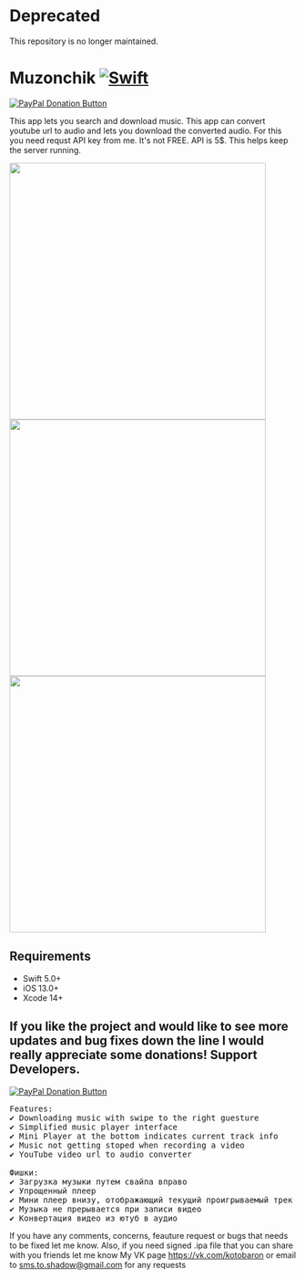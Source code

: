 # Deprecated
This repository is no longer maintained.



# Muzonchik [![Swift](https://img.shields.io/badge/Swift-4.0.0-orange.svg?style=flat)](https://developer.apple.com/swift/)
<span class="badge-paypal"><a href="https://www.paypal.com/cgi-bin/webscr?cmd=_s-xclick&hosted_button_id=JAGFP3M6BG7LN" title="Donate to this project using PayPal"><img src="https://img.shields.io/badge/paypal-donate-yellow.svg" alt="PayPal Donation Button" /></a></span>

This app lets you search and download music. This app can convert youtube url to audio and lets you download the converted audio. For this you need requst API key from me. It's not FREE. API is 5$. This helps keep the server running. 

<div>
<img height="450" src="./image1.jpg" />
<img height="450" src="./image2.jpg" />
<img height="450" src="./image3.jpg" />
</div>

## **Requirements**
* Swift 5.0+
* iOS 13.0+ 
* Xcode 14+

## If you like the project and would like to see more updates and bug fixes down the line I would really appreciate some donations! Support Developers. 
<span class="badge-paypal"><a href="https://www.paypal.com/cgi-bin/webscr?cmd=_s-xclick&hosted_button_id=JAGFP3M6BG7LN" title="Donate to this project using PayPal"><img src="https://img.shields.io/badge/paypal-donate-yellow.svg" alt="PayPal Donation Button" /></a></span>

<pre>
Features: 
✔ Downloading music with swipe to the right guesture
✔ Simplified music player interface
✔ Mini Player at the bottom indicates current track info
✔ Music not getting stoped when recording a video
✔ YouTube video url to audio converter

Фишки:
✔ Загрузка музыки путем свайпа вправо
✔ Упрощенный плеер
✔ Мини плеер внизу, отображающий текущий проигрываемый трек
✔ Музыка не прерывается при записи видео
✔ Конвертация видео из ютуб в аудио
</pre>

If you have any comments, concerns, feauture request or bugs that needs to be fixed let me know.
Also, if you need signed .ipa file that you can share with you friends let me know
My VK page https://vk.com/kotobaron or email to sms.to.shadow@gmail.com for any requests
